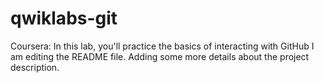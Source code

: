 # qwiklabs-git
Coursera: In this lab, you'll practice the basics of interacting with GitHub
I am editing the README file. Adding some more details about the project description.
